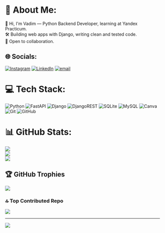 # 💫 About Me:
👋 Hi, I'm Vadim — Python Backend Developer, learning at Yandex Practicum.<br>🛠️ Building web apps with Django, writing clean and tested code.<br>🚀 Open to collaboration.


## 🌐 Socials:
[![Instagram](https://img.shields.io/badge/Instagram-%23E4405F.svg?logo=Instagram&logoColor=white)](https://instagram.com/@vadim12.11) [![LinkedIn](https://img.shields.io/badge/LinkedIn-%230077B5.svg?logo=linkedin&logoColor=white)](https://linkedin.com/in/vadim-khalin-30134b351) [![email](https://img.shields.io/badge/Email-D14836?logo=gmail&logoColor=white)](mailto:silentlygoal@gmail.com) 

# 💻 Tech Stack:
![Python](https://img.shields.io/badge/python-3670A0?style=for-the-badge&logo=python&logoColor=ffdd54) ![FastAPI](https://img.shields.io/badge/FastAPI-005571?style=for-the-badge&logo=fastapi) ![Django](https://img.shields.io/badge/django-%23092E20.svg?style=for-the-badge&logo=django&logoColor=white) ![DjangoREST](https://img.shields.io/badge/DJANGO-REST-ff1709?style=for-the-badge&logo=django&logoColor=white&color=ff1709&labelColor=gray) ![SQLite](https://img.shields.io/badge/sqlite-%2307405e.svg?style=for-the-badge&logo=sqlite&logoColor=white) ![MySQL](https://img.shields.io/badge/mysql-4479A1.svg?style=for-the-badge&logo=mysql&logoColor=white) ![Canva](https://img.shields.io/badge/Canva-%2300C4CC.svg?style=for-the-badge&logo=Canva&logoColor=white) ![Git](https://img.shields.io/badge/git-%23F05033.svg?style=for-the-badge&logo=git&logoColor=white) ![GitHub](https://img.shields.io/badge/github-%23121011.svg?style=for-the-badge&logo=github&logoColor=white)
# 📊 GitHub Stats:
![](https://github-readme-stats.vercel.app/api?username=GohubSilently&theme=blue_navy&hide_border=false&include_all_commits=false&count_private=false)<br/>
![](https://nirzak-streak-stats.vercel.app/?user=GohubSilently&theme=blue_navy&hide_border=false)<br/>
![](https://github-readme-stats.vercel.app/api/top-langs/?username=GohubSilently&theme=blue_navy&hide_border=false&include_all_commits=false&count_private=false&layout=compact)

## 🏆 GitHub Trophies
![](https://github-profile-trophy.vercel.app/?username=GohubSilently&theme=blue_navy&no-frame=false&no-bg=true&margin-w=4)

### 🔝 Top Contributed Repo
![](https://github-contributor-stats.vercel.app/api?username=GohubSilently&limit=5&theme=blue_navy&combine_all_yearly_contributions=true)

---
[![](https://visitcount.itsvg.in/api?id=GohubSilently&icon=5&color=1)](https://visitcount.itsvg.in)

<!-- Proudly created with GPRM ( https://gprm.itsvg.in ) -->
